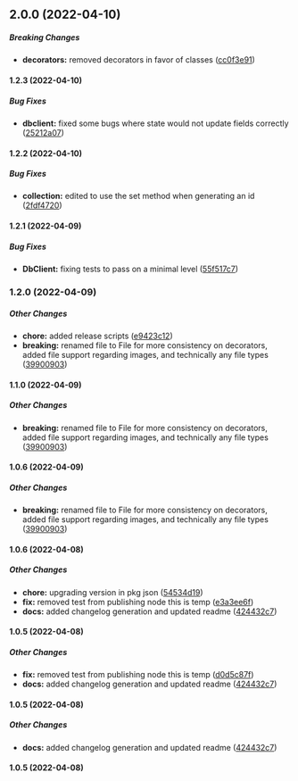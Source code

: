 ## 2.0.0 (2022-04-10)

##### Breaking Changes

* **decorators:**  removed decorators in favor of classes ([cc0f3e91](https://github.com/cyberthy/s3-db/commit/cc0f3e91c3550cbab7d653962d2a0f1a2d04bd54))

#### 1.2.3 (2022-04-10)

##### Bug Fixes

* **dbclient:**  fixed some bugs where state would not update fields correctly ([25212a07](https://github.com/cyberthy/s3-db/commit/25212a077b816b82132ebb51e0d5687bcd4a66ad))

#### 1.2.2 (2022-04-10)

##### Bug Fixes

* **collection:**  edited to use the set method when generating an id ([2fdf4720](https://github.com/cyberthy/s3-db/commit/2fdf4720ef72ed172739ad26e2f8cb5d0e8b01d2))

#### 1.2.1 (2022-04-09)

##### Bug Fixes

* **DbClient:**  fixing tests to pass on a minimal level ([55f517c7](https://github.com/cyberthy/s3-db/commit/55f517c7db761a9c0ae70bb1fdc3cbd39efde4cc))

### 1.2.0 (2022-04-09)

##### Other Changes

* **chore:**  added release scripts ([e9423c12](https://github.com/cyberthy/s3-db/commit/e9423c12d1c771886cb70e6deeed5ea5467da484))
* **breaking:**  renamed file to File for more consistency on decorators, added file support regarding images, and technically any file types ([39900903](https://github.com/cyberthy/s3-db/commit/39900903a75569fd2bfecf3e14f50e2b9937e204))

#### 1.1.0 (2022-04-09)

##### Other Changes

* **breaking:**  renamed file to File for more consistency on decorators, added file support regarding images, and technically any file types ([39900903](https://github.com/cyberthy/s3-db/commit/39900903a75569fd2bfecf3e14f50e2b9937e204))

#### 1.0.6 (2022-04-09)

##### Other Changes

* **breaking:**  renamed file to File for more consistency on decorators, added file support regarding images, and technically any file types ([39900903](https://github.com/cyberthy/s3-db/commit/39900903a75569fd2bfecf3e14f50e2b9937e204))

#### 1.0.6 (2022-04-08)

##### Other Changes

* **chore:**  upgrading version in pkg json ([54534d19](https://github.com/cyberthy/s3-db/commit/54534d19fa203766cc520779c6ea90678546ff6d))
* **fix:**  removed test from publishing node this is temp ([e3a3ee6f](https://github.com/cyberthy/s3-db/commit/e3a3ee6f060730c2316ceb6c364b0fd33c0f13db))
* **docs:**  added changelog generation and updated readme ([424432c7](https://github.com/cyberthy/s3-db/commit/424432c7ea34d15f380c1cfdd0a43a2062d3bd2d))

#### 1.0.5 (2022-04-08)

##### Other Changes

* **fix:**  removed test from publishing node this is temp ([d0d5c87f](https://github.com/cyberthy/s3-db/commit/d0d5c87faa34ed2b337bd4cb1ffd482165197746))
* **docs:**  added changelog generation and updated readme ([424432c7](https://github.com/cyberthy/s3-db/commit/424432c7ea34d15f380c1cfdd0a43a2062d3bd2d))

#### 1.0.5 (2022-04-08)

##### Other Changes

* **docs:**  added changelog generation and updated readme ([424432c7](https://github.com/cyberthy/s3-db/commit/424432c7ea34d15f380c1cfdd0a43a2062d3bd2d))

#### 1.0.5 (2022-04-08)